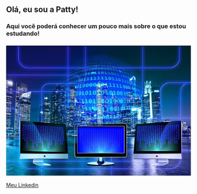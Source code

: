## **Olá, eu sou a Patty!**
### Aqui você poderá conhecer um pouco mais sobre o que estou estudando!
###
![GitHub_Logo](monitor-gb7bbdcd9b_640.jpg)

[Meu Linkedin](https://www.linkedin.com/in/patricia-hauptman-a35b61122/)
